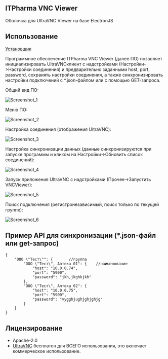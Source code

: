 ## ITPharma VNC Viewer

Оболочка для UltraVNC Viewer на базе ElectronJS

## Использование

[Установщик](https://github.com/siarheidudko/itpharma-vnc-viewer/releases)

Программное обеспечение ITPharma VNC Viewer (далее ПО) позволяет инициализировать UltraVNCклиент с надстройками (Настройки->Настройки соединения) и предварительно заданными host, port, password, сохранять настройки соединения, а также синхронизировать настройки подключений с *.json-файлом или с помощью GET-запроса.

Общий вид ПО:  

![Screenshot_1](https://github.com/siarheidudko/itpharma-vnc-viewer/raw/master/img/Screenshot_1.jpg)

Меню ПО:  

![Screenshot_2](https://github.com/siarheidudko/itpharma-vnc-viewer/raw/master/img/Screenshot_2.jpg)

Настройка соединения (отображения UltraVNC):  

![Screenshot_3](https://github.com/siarheidudko/itpharma-vnc-viewer/raw/master/img/Screenshot_3.jpg)

Настройка синхронизации данных (данные синхронизируются при запуске программы и кликом на Настройки->Обновить список соединений):  

![Screenshot_4](https://github.com/siarheidudko/itpharma-vnc-viewer/raw/master/img/Screenshot_4.jpg)

Запуск приложения UltraVNC с надстройками (Прочее->Запустить VNCViewer):  

![Screenshot_5](https://github.com/siarheidudko/itpharma-vnc-viewer/raw/master/img/Screenshot_5.jpg)

Поиск подключения (регистронезависимый, поиск только по текущей группе):  

![Screenshot_6](https://github.com/siarheidudko/itpharma-vnc-viewer/raw/master/img/Screenshot_6.jpg)

## Пример API для синхронизации (*.json-файл или get-запрос)
```
{
	"ООО \"Тест\"": {		//группа
		"ООО \"Тест\", Аптека 01": {	//наименование
			"host": "10.0.0.74",
			"port": "5900",
			"password": "jkh,jkghkjkh"
		},
		"ООО \"Тест\", Аптека 02": {
			"host": "10.0.0.75",
			"port": "5900",
			"password": "vygghjughjghjghjg"
		}
	}
}
```

## Лицензирование

- Apache-2.0
- [UltraVNC](https://www.uvnc.com/) бесплатен для ВСЕГО использования, это включает коммерческое использование.